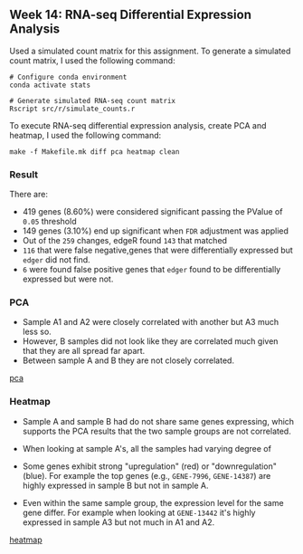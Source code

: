 ## Week 14: RNA-seq Differential Expression Analysis

Used a simulated count matrix for this assignment. To generate a simulated count matrix, I used the following command:
```
# Configure conda environment
conda activate stats

# Generate simulated RNA-seq count matrix
Rscript src/r/simulate_counts.r
```

To execute RNA-seq differential expression analysis, create PCA and heatmap, I used the following command:
```
make -f Makefile.mk diff pca heatmap clean
```

### Result

There are:
* 419 genes (8.60%) were considered significant passing the PValue of `0.05` threshold 
* 149 genes (3.10%) end up significant when `FDR` adjustment was applied
* Out of the `259` changes, edgeR found `143` that matched
* `116` that were false negative,genes that were differentially expressed but `edger` did not find.
* `6` were found false positive genes that `edger` found to be differentially expressed but were not.

### PCA
* Sample A1 and A2 were closely correlated with another but A3 much less so. 
* However, B samples did not look like they are correlated much given that they are all spread far apart.
* Between sample A and B they are not closely correlated.

[pca](result_viz/pca.pdf)
### Heatmap
* Sample A and sample B had do not share same genes expressing, which supports the PCA results that the two sample groups are not correlated.
* When looking at sample A's, all the samples had varying degree of 

* Some genes exhibit strong "upregulation" (red) or "downregulation" (blue). For example the top genes (e.g., `GENE-7996`, `GENE-14387`) are highly expressed in sample B but not in sample A. 
* Even within the same sample group, the expression level for the same gene differ. For example when looking at `GENE-13442` it's highly expressed in sample A3 but not much in A1 and A2.

[heatmap](result_viz/heatmap.pdf)



